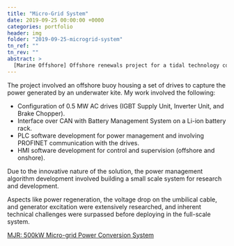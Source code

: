 ```yaml
---
title: "Micro-Grid System"
date: 2019-09-25 00:00:00 +0000
categories: portfolio
header: img
folder: "2019-09-25-microgrid-system"
tn_ref: ""
tn_rev: ""
abstract: >
  [Marine Offshore] Offshore renewals project for a tidal technology company.
---
```


The project involved an offshore buoy housing a set of drives to capture the power generated by an underwater kite. My work involved the following:

- Configuration of 0.5 MW AC drives (IGBT Supply Unit, Inverter Unit, and Brake Chopper).
- Interface over CAN with Battery Management System on a Li-ion battery rack.
- PLC software development for power management and involving PROFINET communication with the drives.
- HMI software development for control and supervision (offshore and onshore).

Due to the innovative nature of the solution, the power management algorithm development involved building a small scale system for research and development.

Aspects like power regeneration, the voltage drop on the umbilical cable, and generator excitation were extensively researched, and inherent technical challenges were surpassed before deploying in the full-scale system.

[MJR: 500kW Micro-grid Power Conversion System](https://www.mjrpower.com/projects/500kw-micro-grid-power-conversion-system/)

